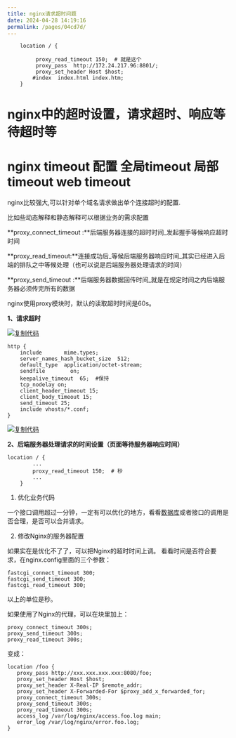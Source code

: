 ```yaml
---
title: nginx请求超时问题
date: 2024-04-28 14:19:16
permalink: /pages/04cd7d/
---
```

```nginx
    location / {
    
	     proxy_read_timeout 150;  # 就是这个
	     proxy_pass  http://172.24.217.96:8801/;
	     proxy_set_header Host $host;
        #index  index.html index.htm;
    }
```

# nginx中的超时设置，请求超时、响应等待超时等

# nginx timeout 配置 全局timeout 局部timeout web timeout

 

nginx比较强大,可以针对单个域名请求做出单个连接超时的配置. 

比如些动态解释和静态解释可以根据业务的需求配置

**proxy_connect_timeout :**后端服务器连接的超时时间_发起握手等候响应超时时间

**proxy_read_timeout:**连接成功后_等候后端服务器响应时间_其实已经进入后端的排队之中等候处理（也可以说是后端服务器处理请求的时间）

**proxy_send_timeout :**后端服务器数据回传时间_就是在规定时间之内后端服务器必须传完所有的数据

nginx使用proxy模块时，默认的读取超时时间是60s。

 

 

**1、请求超时**

[![复制代码](https://common.cnblogs.com/images/copycode.gif)](javascript:void(0);)

```nginx
http {
    include       mime.types;
    server_names_hash_bucket_size  512;     
    default_type  application/octet-stream;
    sendfile        on;
    keepalive_timeout  65;  #保持
    tcp_nodelay on;
    client_header_timeout 15;
    client_body_timeout 15;
    send_timeout 25;
    include vhosts/*.conf;
}
```

[![复制代码](https://common.cnblogs.com/images/copycode.gif)](javascript:void(0);)

 

 

**2、后端服务器处理请求的时间设置（页面等待服务器响应时间）**

```nginx
location / {
        ...
        proxy_read_timeout 150;  # 秒
        ...
    }
```















































1. 优化业务代码

一个接口调用超过一分钟，一定有可以优化的地方，看看[数据库](http://www.111cn.net/database/database.html)或者接口的调用是否合理，是否可以合并请求。

2. 修改Nginx的服务器配置

如果实在是优化不了了，可以把Nginx的超时时间上调。
看看时间是否符合要求，在nginx.config里面的三个参数：

```nginx
fastcgi_connect_timeout 300;
fastcgi_send_timeout 300;
fastcgi_read_timeout 300;
```

以上的单位是秒。

如果使用了Nginx的代理，可以在块里加上：

```nginx
proxy_connect_timeout 300s;
proxy_send_timeout 300s;
proxy_read_timeout 300s;
```





变成：

```nginx
location /foo {
   proxy_pass http://xxx.xxx.xxx.xxx:8080/foo;
   proxy_set_header Host $host;
   proxy_set_header X-Real-IP $remote_addr;
   proxy_set_header X-Forwarded-For $proxy_add_x_forwarded_for;
   proxy_connect_timeout 300s;
   proxy_send_timeout 300s;
   proxy_read_timeout 300s;
   access_log /var/log/nginx/access.foo.log main;
   error_log /var/log/nginx/error.foo.log;
}
```



